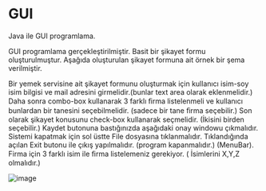 # GUI
Java ile GUI programlama.

GUI programlama gerçekleştirilmiştir. Basit bir şikayet formu oluşturulmuştur. Aşağıda oluşturulan şikayet formuna ait örnek bir şema verilmiştir. 

Bir yemek servisine ait şikayet formunu oluşturmak için kullanıcı isim-soy isim bilgisi ve mail adresini girmelidir.(bunlar text area olarak eklenmelidir.) Daha sonra combo-box kullanarak 3 farklı ﬁrma listelenmeli ve kullanıcı bunlardan bir tanesini seçebilmelidir. (sadece bir tane ﬁrma seçebilir.) Son olarak şikayet konusunu check-box kullanarak seçmelidir. (İkisini birden seçebilir.) Kaydet butonuna bastığınızda aşağıdaki onay windowu çıkmalıdır. Sistemi kapatmak için sol üstte File dosyasına tıklanmalıdır. Tıklandığında açılan Exit butonu ile çıkış yapılmalıdır. (program kapanmalıdır.) (MenuBar). Firma için 3 farklı isim ile ﬁrma listelemeniz gerekiyor. ( İsimlerini X,Y,Z olmalıdır.)



![image](https://user-images.githubusercontent.com/72623702/202515869-90993594-b589-485a-8c61-3e1bf5b5de17.png)
